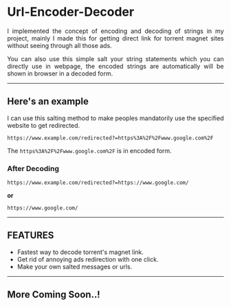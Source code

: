 # **Url-Encoder-Decoder**

<p align="justify">I implemented the concept of encoding and decoding of strings in my project, mainly I made this for getting direct link for torrent magnet sites without seeing through all those ads.</p>
<p align="justify">You can also use this simple salt your string statements which you can directly use in webpage, the encoded strings are automatically will be shown in browser in a decoded form.</p>

***

## **Here's an example**
<p align="justify">I can use this salting method to make peoples mandatorily use the specified website to get redirected.</p>

```
https://www.example.com/redirected?=https%3A%2F%2Fwww.google.com%2F
```

The `https%3A%2F%2Fwww.google.com%2F` is in encoded form.

### **After Decoding**

```
https://www.example.com/redirected?=https://www.google.com/
```
**or**
```
https://www.google.com/
```
***
## **FEATURES**
* Fastest way to decode torrent's magnet link.
* Get rid of annoying ads redirection with one click.
* Make your own salted messages or urls.
***
## More Coming Soon..!